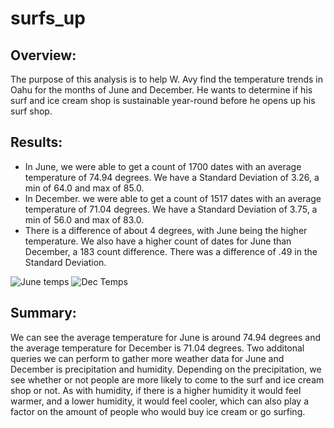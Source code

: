 # surfs_up

## Overview:
The purpose of this analysis is to help W. Avy find the temperature trends in Oahu for the months of June and December. He wants to determine if his surf and ice cream shop is sustainable year-round before he opens up his surf shop.

## Results: 
*   In June, we were able to get a count of 1700 dates with an average temperature of 74.94 degrees. We have a Standard Deviation of 3.26, a min of 64.0 and max of 85.0.
*   In December. we were able to get a count of 1517 dates with an average temperature of 71.04 degrees. We have a Standard Deviation of 3.75, a min of 56.0 and max of 83.0.
*   There is a difference of about 4 degrees, with June being the higher temperature. We also have a higher count of dates for June than December, a 183 count difference. There was a difference of .49 in the Standard Deviation.

![June temps](https://user-images.githubusercontent.com/98780937/162661360-06d83cf1-06e4-4ace-b931-d9c057bc56c1.png)
![Dec Temps](https://user-images.githubusercontent.com/98780937/162661374-0e533443-9e5f-4b38-9911-7ed5748478ed.png)


## Summary: 
We can see the average temperature for June is around 74.94 degrees and the average temperature for December is 71.04 degrees. Two additonal queries we can perform to gather more weather data for June and December is precipitation and humidity. Depending on the precipitation, we see whether or not people are more likely to come to the surf and ice cream shop or not. As with humidity, if there is a higher humidity it would feel warmer, and a lower humidity, it would feel cooler, which can also play a factor on the amount of people who would buy ice cream or go surfing. 
